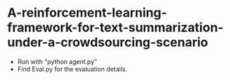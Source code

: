 # A-reinforcement-learning-framework-for-text-summarization-under-a-crowdsourcing-scenario
- Run with "python agent.py"
- Find Eval.py for the evaluation details.
